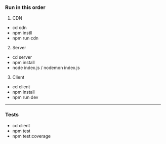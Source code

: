 ### Run in this order

1. CDN
- cd cdn
- npm instll
- npm run cdn

2. Server
- cd server
- npm install
- node index.js / nodemon index.js 

3. Client
- cd client
- npm install
- npm run dev
---
### Tests
- cd client
- npm test
- npm test:coverage